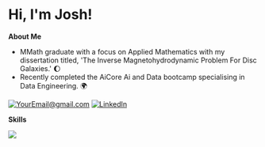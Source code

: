 # Hi, I'm Josh!
**About Me**

* MMath graduate with a focus on Applied Mathematics with my dissertation titled, 'The Inverse Magnetohydrodynamic
Problem For Disc Galaxies.' :waxing_gibbous_moon:
* Recently completed the AiCore Ai and Data bootcamp specialising in Data Engineering. :earth_africa:

<a href="mailto:joshualexbell@gmail.com">![YourEmail@gmail.com](https://img.shields.io/badge/Gmail-D14836?style=for-the-badge&logo=gmail&logoColor=white)</a>
<a href="https://www.linkedin.com/in/joshua-alex-bell-33bx/">![LinkedIn](https://img.shields.io/badge/LinkedIn-0077B5?style=for-the-badge&logo=linkedin&logoColor=white)</a>


**Skills**

 <a href="https://skillicons.dev">
    <img src="https://skillicons.dev/icons?i=java,py,r,aws,fastapi,github,kafka,linux,matlab,ps,postgres,visualstudio" />
      </a>

